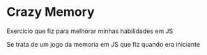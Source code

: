 # Crazy Memory
Exercicio que fiz para melhorar minhas habilidades em JS

Se trata de um jogo da memoria em JS que fiz quando era iniciante
